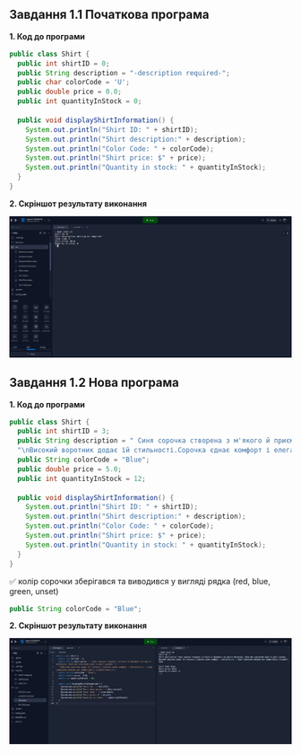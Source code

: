 ## Завдання 1.1 Початкова програма

**1. Код до програми**

``` java
public class Shirt {
  public int shirtID = 0; 
  public String description = "-description required-"; 
  public char colorCode = 'U';
  public double price = 0.0; 
  public int quantityInStock = 0; 
  
  public void displayShirtInformation() {
    System.out.println("Shirt ID: " + shirtID);
    System.out.println("Shirt description:" + description);
    System.out.println("Color Code: " + colorCode);
    System.out.println("Shirt price: $" + price);
    System.out.println("Quantity in stock: " + quantityInStock);
  } 
} 
```
**2. Скріншот результату виконання**

![](task1.1.png)


## Завдання 1.2 Нова програма

**1. Код до програми**

``` java
public class Shirt {
  public int shirtID = 3; 
  public String description = " Синя сорочка створена з м'якого й приємного на ощуття матеріалу. Вона має класичний крой та довгі рукави." + 
  "\nВисокий воротник додає їй стильності.Сорочка єднає комфорт і елегантність, і буде ідеальним вибором для професійного співробітника.\n"; 
  public String colorCode = "Blue";
  public double price = 5.0; 
  public int quantityInStock = 12; 
  
  public void displayShirtInformation() {
    System.out.println("Shirt ID: " + shirtID);
    System.out.println("Shirt description:" + description);
    System.out.println("Color Code: " + colorCode);
    System.out.println("Shirt price: $" + price);
    System.out.println("Quantity in stock: " + quantityInStock);
  } 
} 
```
✅ колір сорочки зберігався та виводився у вигляді рядка (red, blue, green, unset) 
``` java
public String colorCode = "Blue";
```

**2. Скріншот результату виконання**

![](task1.2.png)
